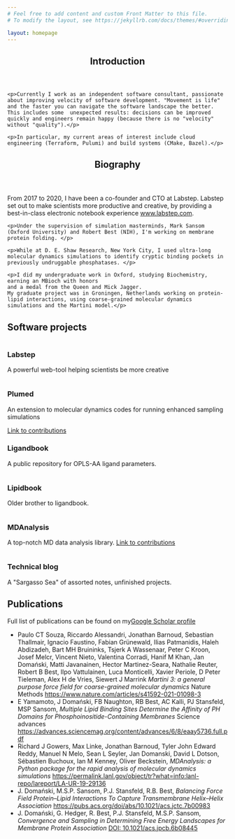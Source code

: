 ```yaml
---
# Feel free to add content and custom Front Matter to this file.
# To modify the layout, see https://jekyllrb.com/docs/themes/#overriding-theme-defaults

layout: homepage
---
```


<!-- intro -->
  <section id="intro">
    <header class="major">
      <h2>Introduction</h2>
    </header>

    <p>Currently I work as an independent software consultant, passionate about improving velocity of software development. "Movement is life" and the faster you can navigate the software landscape the better. This includes some  unexpected results: decisions can be improved quickly and engineers remain happy (because there is no "velocity" without "quality").</p>
    
    <p>In particular, my current areas of interest include cloud engineering (Terraform, Pulumi) and build systems (CMake, Bazel).</p>

  </section>

<!-- biography -->
  <section id="biography">
    <header class="major">
      <h2>Biography</h2>
    </header>
    <p>From 2017 to 2020, I have been a co-founder and CTO at Labstep. Labstep set out to make scientists more productive and creative, by providing a best-in-class electronic notebook experience <a href="//www.labstep.com">www.labstep.com</a>.</p>

    <p>Under the supervision of simulation masterminds, Mark Sansom (Oxford University) and Robert Best (NIH), I'm working on membrane protein folding. </p>

    <p>While at D. E. Shaw Research, New York City, I used ultra-long molecular dynamics simulations to identify cryptic binding pockets in previously undruggable phosphatases. </p>

    <p>I did my undergraduate work in Oxford, studying Biochemistry, earning an MBioch with honors
    and a medal from the Queen and Mick Jagger.
    My graduate project was in Groningen, Netherlands working on protein-lipid interactions, using coarse-grained molecular dynamics simulations and the Martini model.</p>
  </section>

<!-- software -->
  <section id="software">
    <h2>Software projects</h2>
    <div class="row">
      <article class="6u 12u$(xsmall) work-item">
        <a href="//www.labstep.com/" class="image fit thumb">
          <img src="https://static.wixstatic.com/media/882472_63e650430126453f8276fb9d2efc97b6.png/v1/fill/w_1200,h_356,al_c,usm_0.66_1.00_0.01/882472_63e650430126453f8276fb9d2efc97b6.png" alt="" />
        </a>
        <h3>Labstep</h3>
        <p>A powerful web-tool helping scientists be more creative</p>
      </article>
      <article class="6u 12u$(xsmall) work-item">
        <a href="//plumed.org/" class="image fit thumb">
          <img src="//plumed.github.io/doc-v2.4/user-doc/html/logo.png" alt="" />
        </a>
        <h3>Plumed</h3>
        <p>An extension to molecular dynamics codes for running enhanced sampling simulations</p>
        <a href="https://github.com/plumed/plumed2/commits?author=jandom" class="external">Link to contributions</a>
      </article>
      <article class="6u 12u$(xsmall) work-item">
        <a href="//ligandbook.org/" class="image fit thumb">
          <img src="//ligandbook.org/bundles/ligandbookcore/images/logo.png" alt="" />
        </a>
        <h3>Ligandbook</h3>
        <p>A public repository for OPLS-AA ligand parameters.</p>
      </article>
      <article class="6u$ 12u$(xsmall) work-item">
        <a href="//lipidbook.org/" class="image fit thumb">
          <img src="//lipidbook.org/images/logo-black.svg" alt="" />
        </a>
        <h3>Lipidbook</h3>
        <p>Older brother to ligandbook.</p>
      </article>
      <article class="6u 12u$(xsmall) work-item">
        <a href="//www.mdanalysis.org/" class="image fit thumb">
          <img src="//www.mdanalysis.org/public/mdanalysis-logo_square.png" alt="" />
        </a>
        <h3>MDAnalysis</h3>
        <p>A top-notch MD data analysis library. <a href="https://github.com/MDAnalysis/mdanalysis/commits?author=jandom" class="external">Link to contributions</a></p>
      </article>
      <article class="6u$ 12u$(xsmall) work-item">
        <a href="//jandomanski.blogspot.co.uk/" class="image fit thumb">
          <img src="//2.bp.blogspot.com/-DoeR_SHpjSk/Vo9HKuimy2I/AAAAAAAAAFE/ROsHesQeeXU/s1600-r/eblogger.png" alt="" />
        </a>
        <h3>Technical blog</h3>
        <p>A "Sargasso Sea" of assorted notes, unfinished projects.</p>
      </article>
    </div>
  </section>

<!-- publications -->
  <section id="publications">
    <h2>Publications</h2>
    <p>Full list of publications can be found on my<a href="https://scholar.google.com/citations?user=URTxmbMAAAAJ">Google Scholar profile</a></p>
    <div class="row">
      <div class="12u 12u$(xsmall)">
        <ul>
          <li>
              Paulo CT Souza, Riccardo Alessandri, Jonathan Barnoud, Sebastian Thallmair, Ignacio Faustino, Fabian Grünewald, Ilias Patmanidis, Haleh Abdizadeh, Bart MH Bruininks, Tsjerk A Wassenaar, Peter C Kroon, Josef Melcr, Vincent Nieto, Valentina Corradi, Hanif M Khan, Jan Domański, Matti Javanainen, Hector Martinez-Seara, Nathalie Reuter, Robert B Best, Ilpo Vattulainen, Luca Monticelli, Xavier Periole, D Peter Tieleman, Alex H de Vries, Siewert J Marrink
              <i>Martini 3: a general purpose force field for coarse-grained molecular dynamics</i>
              Nature Methods
              <a class="external" href="https://www.nature.com/articles/s41592-021-01098-3">https://www.nature.com/articles/s41592-021-01098-3</a>
          </li>
          <li>
              E Yamamoto, J Domański, FB Naughton, RB Best, AC Kalli, PJ Stansfeld, MSP Sansom,
              <i>Multiple Lipid Binding Sites Determine the Affinity of PH Domains for Phosphoinositide-Containing Membranes</i>
              Science advances
              <a class="external" href="https://advances.sciencemag.org/content/advances/6/8/eaay5736.full.pdf">https://advances.sciencemag.org/content/advances/6/8/eaay5736.full.pdf</a>
          </li>
          <li>
              Richard J Gowers, Max Linke, Jonathan Barnoud, Tyler John Edward Reddy, Manuel N Melo, Sean L Seyler, Jan Domanski, David L Dotson, Sébastien Buchoux, Ian M Kenney, Oliver Beckstein,
              <i>MDAnalysis: a Python package for the rapid analysis of molecular dynamics simulations</i>
              <a class="external" href="https://permalink.lanl.gov/object/tr?what=info:lanl-repo/lareport/LA-UR-19-29136">https://permalink.lanl.gov/object/tr?what=info:lanl-repo/lareport/LA-UR-19-29136</a>
          </li>
          <li>
              J. Domański, M.S.P. Sansom, P.J. Stansfeld, R.B. Best,
              <i>Balancing Force Field Protein–Lipid Interactions To Capture Transmembrane Helix–Helix Association</i>
              <a class="external" href="https://pubs.acs.org/doi/abs/10.1021/acs.jctc.7b00983">https://pubs.acs.org/doi/abs/10.1021/acs.jctc.7b00983</a>
          </li>
          <li>
              J. Domański, G. Hedger, R. Best, P.J. Stansfeld, M.S.P. Sansom,
              <i>Convergence and Sampling in Determining Free Energy Landscapes for Membrane Protein Association</i>
              <a class="external" href="https://pubs.acs.org/doi/abs/10.1021/acs.jpcb.6b08445">DOI: 10.1021/acs.jpcb.6b08445</a>
          </li>
        </ul>
      </div>
    </div>
  </section>

